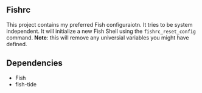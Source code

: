 ## Fishrc
This project contains my preferred Fish configuraiotn. It tries to be system independent. It will initialize a new Fish Shell using the ``fishrc_reset_config`` command. **Note**: this will remove any universial variables you might have defined.

## Dependencies
* Fish
* fish-tide
